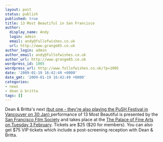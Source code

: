 ```yaml
---
layout: post
status: publish
published: true
title: 13 Most Beautiful in San Francisco
author:
  display_name: Andy
  login: admin
  email: andy@fullofwishes.co.uk
  url: http://www.grange85.co.uk
author_login: admin
author_email: andy@fullofwishes.co.uk
author_url: http://www.grange85.co.uk
wordpress_id: 1005
wordpress_url: http://www.fullofwishes.co.uk/?p=1005
date: '2009-01-19 16:42:49 +0000'
date_gmt: '2009-01-19 16:42:49 +0000'
categories:
- news
- dean & britta
tags: []
---
```

<p>Dean & Britta's next <ins datetime="2009-01-21T10:29:13+00:00">(but one - they're also playing <a href="http://pushfestival.ca/index.php?mpage=shows&spage=main&id=77#show">the PuSH Festival in Vancouver on 30 Jan</a>) </ins>performance of 13 Most Beautiful is presented by the <a href="http://www.sffs.org">San Francisco Film Society</a> and takes place at the <a href="http://web.archive.org/web/20120112211540/http://www.sffs.org/events/films/event_13_most_beautiful.html">The Palace of Fine Arts on Tuesday 3 February</a>. Tickets are $25 ($20 for members). You can also get $75 VIP tickets which include a post-screening reception with Dean & Britta. </p>
<p><figure class="caption "><figcaption class="caption-text"></figcaption></figure></p>
